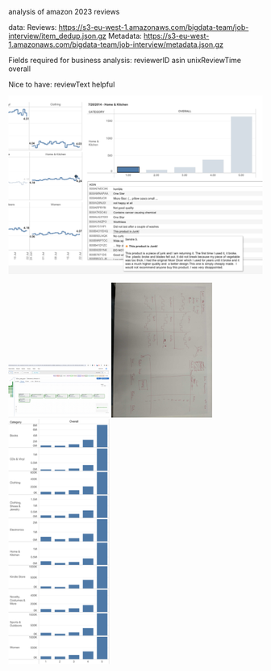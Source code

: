 analysis of amazon 2023 reviews

data:
Reviews:
https://s3-eu-west-1.amazonaws.com/bigdata-team/job-interview/item_dedup.json.gz
Metadata:
https://s3-eu-west-1.amazonaws.com/bigdata-team/job-interview/metadata.json.gz

Fields required for business analysis:
reviewerID
asin
unixReviewTime
overall


Nice to have:
reviewText
helpful

![reviews](reviews.png?raw=true "reviews")

<img src="airflow.png?raw=true" alt="airflow" width="200"/>
<img src="mockup.JPG?raw=true" alt="mockup" width="200"/>
<img src="top10.png?raw=true" alt="top10" width="200"/>
